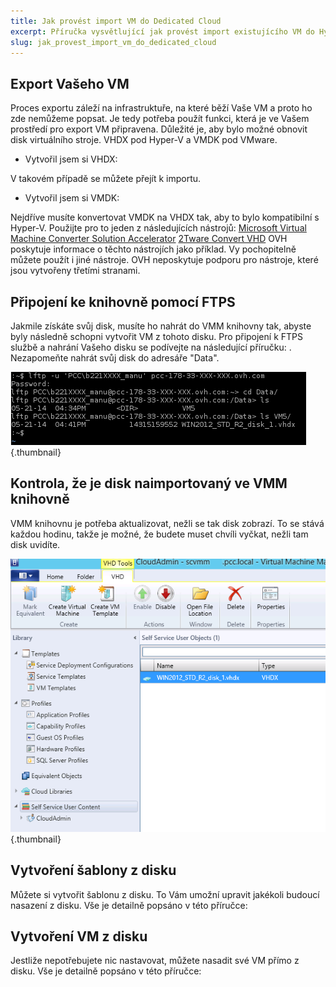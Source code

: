 ```yaml
---
title: Jak provést import VM do Dedicated Cloud
excerpt: Příručka vysvětlující jak provést import existujícího VM do Hyper-V Dedicated Cloud
slug: jak_provest_import_vm_do_dedicated_cloud
---
```



## Export Vašeho VM
Proces exportu záleží na infrastruktuře, na které běží Vaše VM a proto ho zde nemůžeme popsat. Je tedy potřeba použít funkci, která je ve Vašem prostředí pro export VM připravena. Důležité je, aby bylo možné obnovit disk virtuálního stroje. VHDX pod Hyper-V a VMDK pod VMware.


- Vytvořil jsem si VHDX:

V takovém případě se můžete přejít k importu.


- Vytvořil jsem si VMDK:

Nejdříve musíte konvertovat VMDK na VHDX tak, aby to bylo kompatibilní s Hyper-V. Použijte pro to jeden z následujících nástrojů:
[Microsoft Virtual Machine Converter Solution Accelerator](http://www.microsoft.com/en-us/download/details.aspx?id=34591)
[2Tware Convert VHD](http://www.2tware.com/product/6/2twareconvertvhdfree)
OVH poskytuje informace o těchto nástrojích jako příklad. Vy pochopitelně můžete použít i jiné nástroje.
OVH neposkytuje podporu pro nástroje, které jsou vytvořeny třetími stranami.


## Připojení ke knihovně pomocí FTPS
Jakmile získáte svůj disk, musíte ho nahrát do VMM knihovny tak, abyste byly následně schopni vytvořit VM z tohoto disku. Pro připojení k FTPS službě a nahrání Vašeho disku se podívejte na následující příručku:
[]({legacy}1425).
Nezapomeňte nahrát svůj disk do adresáře "Data".

![](images/img_1995.jpg){.thumbnail}


## Kontrola, že je disk naimportovaný ve VMM knihovně
VMM knihovnu je potřeba aktualizovat, nežli se tak disk zobrazí. To se stává každou hodinu, takže je možné, že budete muset chvíli vyčkat, nežli tam disk uvidíte.

![](images/img_1996.jpg){.thumbnail}


## Vytvoření šablony z disku
Můžete si vytvořit šablonu z disku. To Vám umožní upravit jakékoli budoucí nasazení z disku. Vše je detailně popsáno v této příručce: []({legacy}1436)


## Vytvoření VM z disku
Jestliže nepotřebujete nic nastavovat, můžete nasadit své VM přímo z disku. Vše je detailně popsáno v této příručce: []({legacy}1426)

